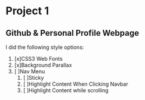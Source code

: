 # Project 1

## Github &amp; Personal Profile Webpage

I did the following style options:

1. [x]CSS3 Web Fonts
1. [x]Background Parallax
1. [ ]Nav Menu
   1. [ ]Sticky
   1. [ ]Highlight Content When Clicking Navbar
   1. [ ]Highlight Content while scrolling
